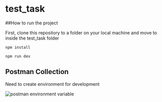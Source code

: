 # test_task

##How to run the project

First, clone this repository to a folder on your local machine and move to inside the test_task folder

```
npm install

npm run dev
```

## Postman Collection

Need to create environment for development

![postman environment variable](![image](https://github.com/Mintaa911/test_task/assets/61611671/c2817228-7b26-48ea-973e-08dc63c95aa8)
)
